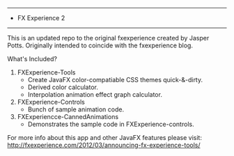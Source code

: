 **************************************************************
* FX Experience 2                                            
**************************************************************

This is an updated repo to the original fxexperience created by
Jasper Potts. Originally intended to coincide with the fxexperience 
blog. 

What's Included? 
1. FXExperience-Tools 
	- Create JavaFX color-compatiable CSS themes quick-&-dirty. 
	- Derived color calculator.
	- Interpolation animation effect graph calculator.
2. FXExperience-Controls
	- Bunch of sample animation code.
3. FXExperiencce-CannedAnimations
	- Demonstrates the sample code in FXExperience-controls.
			
For more info about this app and other JavaFX features please
visit: http://fxexperience.com/2012/03/announcing-fx-experience-tools/
